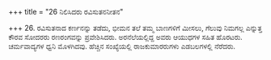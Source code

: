 +++
title = "26 ನಿಲಿಸಿದರು ರವಿಸುತನನೀತನ"

+++
26. ರವಿಸುತನಾದ ಕರ್ಣನನ್ನು ತಡೆದು, ಭೀಮನ ತಲೆ ತಮ್ಮ ಬಾಣಗಳಿಗೆ ಮೀಸಲು, ಗೆಲುವು ನಿಮಗಲ್ಲ ಎನ್ನುತ್ತ ಕೌರವ ಸೋದರರು ರಣರಂಗವನ್ನು ಪ್ರವೇಶಿಸಿದರು. ಅರನೆಲೆಯಲ್ಲಿದ್ದ ಅವರು ಆಯುಧಗಳ ಸಹಿತ ಹೊರಟರು.  ಚರ್ಮವಾದ್ಯಗಳ ಧ್ವನಿ ಮೊಳಗಿದವು. ಹೆಚ್ಚಿನ ಸಂಖ್ಯೆಯಲ್ಲಿ ರಾಜಕುಮಾರರುಗಳು ಎಡಬಲಗಳಲ್ಲಿ ನೆರೆದರು.
